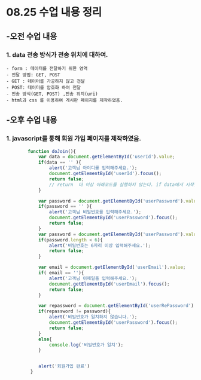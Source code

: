 # 08.25 수업 내용 정리

## -오전 수업 내용

### 1. data 전송 방식가 전송 위치에 대하여.  
    - form : 데이터를 전달하기 위한 영역
    - 전달 방법: GET, POST
    - GET : 데이터를 가공하지 않고 전달
    - POST: 데이터를 암호화 하여 전달
    - 전송 방식(GET, POST) ,전송 위치(uri)
    - html과 css 를 이용하여 게시판 페이지를 제작하였음.

## -오후 수업 내용
### 1. javascript를 통해 회원 가입 페이지를 제작하였음.

```javascript
        function doJoin(){
            var data = document.getElementById('userId').value;
            if(data == '' ){
                alert('고객님 아이디를 입력해주세요.');
                document.getElementById('userId').focus();
                return false;
                // return  더 이상 아래코드를 실행하지 않는다. if data에서 시작된 실행은 return에서 끝.
            }     

            var password = document.getElementById('userPassword').value;
            if(password == '' ){
                alert('고객님 비밀번호를 입력해주세요.');
                document.getElementById('userPassword').focus();
                return false;
            }
            var password = document.getElementById('userPassword').value;
            if(password.length < 6){
                alert('비밀번호는 6자리 이상 입력해주세요.');
                return false;
            }

            var email = document.getElementById('userEmail').value;
            if( email == ''){
                alert('고객님 이메일을 입력해주세요.');
                document.getElementById('userEmail').focus();
                return false;
            }

            var repassword = document.getElementById('userRePassword').value;
            if(repassword != password){
                alert('비밀번호가 일치하지 않습니다.');
                document.getElementById('userPassword').focus();
                return false;
            }
            else{
                console.log('비밀번호가 일치');
            }


            alert('회원가입 완료')
         }
```
 